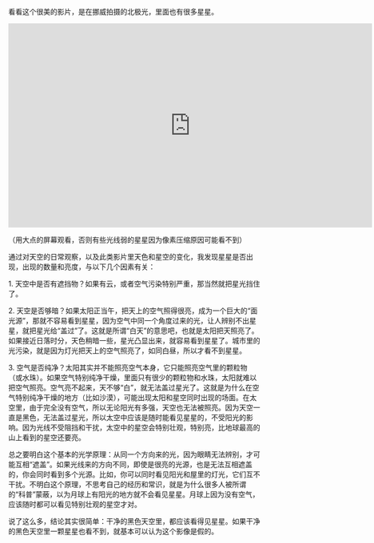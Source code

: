 看看这个很美的影片，是在挪威拍摄的北极光，里面也有很多星星。

<div id="youtube2-_nE8AhurAs0" class="youtube-wrap" data-attrs="{&quot;videoId&quot;:&quot;_nE8AhurAs0&quot;,&quot;startTime&quot;:null,&quot;endTime&quot;:null}">

<div class="youtube-inner"><iframe src="https://www.youtube-nocookie.com/embed/_nE8AhurAs0?rel=0&amp;autoplay=0&amp;showinfo=0&amp;enablejsapi=0" frameborder="0" loading="lazy" gesture="media" allow="autoplay; fullscreen" allowautoplay="true" allowfullscreen="true" width="728" height="409"></iframe></div>

</div>

（用大点的屏幕观看，否则有些光线弱的星星因为像素压缩原因可能看不到）

通过对天空的日常观察，以及此类影片里天色和星空的变化，我发现星星是否出现，出现的数量和亮度，与以下几个因素有关：

1\. 天空中是否有遮挡物？如果有云，或者空气污染特别严重，那当然就把星光挡住了。

2\. 天空是否够暗？如果太阳正当午，把天上的空气照得很亮，成为一个巨大的“面光源”，那就不容易看到星星，因为空气中同一个角度过来的光，让人辨别不出星星，就把星光给“盖过”了。这就是所谓“白天”的意思吧，也就是太阳把天照亮了。如果接近日落时分，天色稍暗一些，星光凸显出来，就容易看到星星了。城市里的光污染，就是因为灯光把天上的空气照亮了，如同白昼，所以才看不到星星。

3\. 空气是否纯净？太阳其实并不能照亮空气本身，它只能照亮空气里的颗粒物（或水珠）。如果空气特别纯净干燥，里面只有很少的颗粒物和水珠，太阳就难以把空气照亮。空气亮不起来，天不够“白”，就无法盖过星光了。这就是为什么在空气特别纯净干燥的地方（比如沙漠），可能出现太阳和星空同时出现的场面。在太空里，由于完全没有空气，所以无论阳光有多强，天空也无法被照亮。因为天空一直是黑色，无法盖过星光，所以太空中应该是随时能看见星星的，不受阳光的影响。因为光线不受阻挡和干扰，太空中的星空会特别壮观，特别亮，比地球最高的山上看到的星空还要亮。

总之要明白这个基本的光学原理：从同一个方向来的光，因为眼睛无法辨别，才可能互相“遮盖”。如果光线来的方向不同，即使是很亮的光源，也是无法互相遮盖的，你会同时看到多个光源。比如，你可以同时看见阳光和屋里的灯光，它们互不干扰。不明白这个原理，不思考自己的经历和常识，就是为什么很多人被所谓的“科普”蒙蔽，以为月球上有阳光的地方就不会看见星星。月球上因为没有空气，应该随时都可以看见特别壮观的星空才对。

说了这么多，结论其实很简单：干净的黑色天空里，都应该看得见星星。如果干净的黑色天空里一颗星星也看不到，就基本可以认为这个影像是假的。
